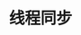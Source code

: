 ---
layout: post
list_title: 谈谈 C++ 中的多线程 | Concurrency in Modern C++  | 线程同步 | Synchronization
title: 线程同步
categories: [C++, Concurrency, Thread]
---